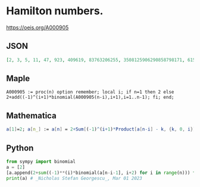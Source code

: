# Hamilton numbers\.
https://oeis.org/A000905
## JSON
```JSON
[2, 3, 5, 11, 47, 923, 409619, 83763206255, 3508125906290858798171, 6153473687096578758448522809275077520433167, 18932619208894981833333582059033329370801266249535902023330546944758507753065602135843]
```
## Maple
```Maple
A000905 := proc(n) option remember; local i; if n=1 then 2 else 2+add((-1)^(i+1)*binomial(A000905(n-i),i+1),i=1..n-1); fi; end;
```
## Mathematica
```Mathematica
a[1]=2; a[n_] := a[n] = 2+Sum[(-1)^(i+1)*Product[a[n-i] - k, {k, 0, i}]/(i+1)!, {i, 1, n-1}]; Table[a[n], {n, 1, 11}] (* _Jean-François Alcover_, May 17 2011, after Maple prog. *)
```
## Python
```Python
from sympy import binomial
a = [2]
[a.append(2+sum((-1)**(i)*binomial(a[n-i-1], i+2) for i in range(n))) for n in range(1,11)]
print(a) # _Nicholas Stefan Georgescu_, Mar 01 2023
```
